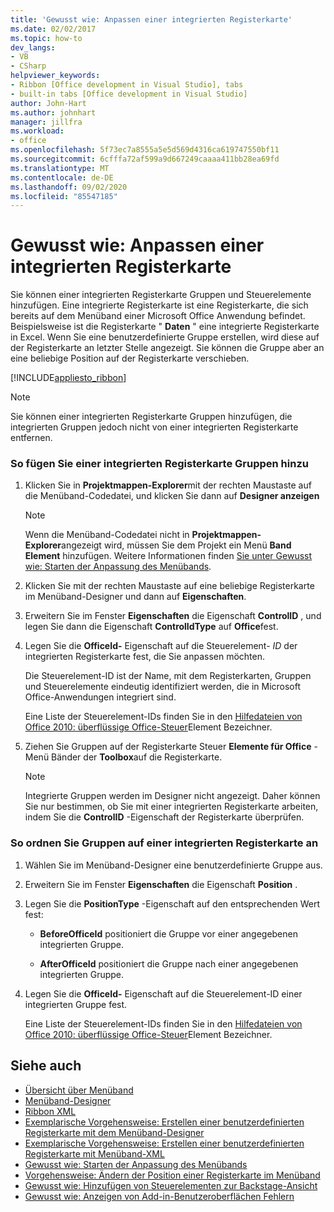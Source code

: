 ```yaml
---
title: 'Gewusst wie: Anpassen einer integrierten Registerkarte'
ms.date: 02/02/2017
ms.topic: how-to
dev_langs:
- VB
- CSharp
helpviewer_keywords:
- Ribbon [Office development in Visual Studio], tabs
- built-in tabs [Office development in Visual Studio]
author: John-Hart
ms.author: johnhart
manager: jillfra
ms.workload:
- office
ms.openlocfilehash: 5f73ec7a8555a5e5d569d4316ca619747550bf11
ms.sourcegitcommit: 6cfffa72af599a9d667249caaaa411bb28ea69fd
ms.translationtype: MT
ms.contentlocale: de-DE
ms.lasthandoff: 09/02/2020
ms.locfileid: "85547185"
---
```

# <a name="how-to-customize-a-built-in-tab"></a>Gewusst wie: Anpassen einer integrierten Registerkarte
  Sie können einer integrierten Registerkarte Gruppen und Steuerelemente hinzufügen. Eine integrierte Registerkarte ist eine Registerkarte, die sich bereits auf dem Menüband einer Microsoft Office Anwendung befindet. Beispielsweise ist die Registerkarte " **Daten** " eine integrierte Registerkarte in Excel. Wenn Sie eine benutzerdefinierte Gruppe erstellen, wird diese auf der Registerkarte an letzter Stelle angezeigt. Sie können die Gruppe aber an eine beliebige Position auf der Registerkarte verschieben.

 [!INCLUDE[appliesto_ribbon](../vsto/includes/appliesto-ribbon-md.md)]

> [!NOTE]
> Sie können einer integrierten Registerkarte Gruppen hinzufügen, die integrierten Gruppen jedoch nicht von einer integrierten Registerkarte entfernen.

### <a name="to-add-groups-to-a-built-in-tab"></a>So fügen Sie einer integrierten Registerkarte Gruppen hinzu

1. Klicken Sie in **Projektmappen-Explorer**mit der rechten Maustaste auf die Menüband-Codedatei, und klicken Sie dann auf **Designer anzeigen**

    > [!NOTE]
    > Wenn die Menüband-Codedatei nicht in **Projektmappen-Explorer**angezeigt wird, müssen Sie dem Projekt ein Menü **Band Element** hinzufügen. Weitere Informationen finden [Sie unter Gewusst wie: Starten der Anpassung des Menübands](../vsto/how-to-get-started-customizing-the-ribbon.md).

2. Klicken Sie mit der rechten Maustaste auf eine beliebige Registerkarte im Menüband-Designer und dann auf **Eigenschaften**.

3. Erweitern Sie im Fenster **Eigenschaften** die Eigenschaft **ControlID** , und legen Sie dann die Eigenschaft **ControlIdType** auf **Office**fest.

4. Legen Sie die **OfficeId-** Eigenschaft auf die Steuerelement- *ID* der integrierten Registerkarte fest, die Sie anpassen möchten.

     Die Steuerelement-ID ist der Name, mit dem Registerkarten, Gruppen und Steuerelemente eindeutig identifiziert werden, die in Microsoft Office-Anwendungen integriert sind.

     Eine Liste der Steuerelement-IDs finden Sie in den [Hilfedateien von Office 2010: überflüssige Office-Steuer](https://www.microsoft.com/download/details.aspx?id=6627)Element Bezeichner.

5. Ziehen Sie Gruppen auf der Registerkarte Steuer **Elemente für Office** -Menü Bänder der **Toolbox**auf die Registerkarte.

    > [!NOTE]
    > Integrierte Gruppen werden im Designer nicht angezeigt. Daher können Sie nur bestimmen, ob Sie mit einer integrierten Registerkarte arbeiten, indem Sie die **ControlID** -Eigenschaft der Registerkarte überprüfen.

### <a name="to-position-groups-on-a-built-in-tab"></a>So ordnen Sie Gruppen auf einer integrierten Registerkarte an

1. Wählen Sie im Menüband-Designer eine benutzerdefinierte Gruppe aus.

2. Erweitern Sie im Fenster **Eigenschaften** die Eigenschaft **Position** .

3. Legen Sie die **PositionType** -Eigenschaft auf den entsprechenden Wert fest:

    - **BeforeOfficeId** positioniert die Gruppe vor einer angegebenen integrierten Gruppe.

    - **AfterOfficeId** positioniert die Gruppe nach einer angegebenen integrierten Gruppe.

4. Legen Sie die **OfficeId-** Eigenschaft auf die Steuerelement-ID einer integrierten Gruppe fest.

     Eine Liste der Steuerelement-IDs finden Sie in den [Hilfedateien von Office 2010: überflüssige Office-Steuer](https://www.microsoft.com/download/details.aspx?id=6627)Element Bezeichner.

## <a name="see-also"></a>Siehe auch
- [Übersicht über Menüband](../vsto/ribbon-overview.md)
- [Menüband-Designer](../vsto/ribbon-designer.md)
- [Ribbon XML](../vsto/ribbon-xml.md)
- [Exemplarische Vorgehensweise: Erstellen einer benutzerdefinierten Registerkarte mit dem Menüband-Designer](../vsto/walkthrough-creating-a-custom-tab-by-using-the-ribbon-designer.md)
- [Exemplarische Vorgehensweise: Erstellen einer benutzerdefinierten Registerkarte mit Menüband-XML](../vsto/walkthrough-creating-a-custom-tab-by-using-ribbon-xml.md)
- [Gewusst wie: Starten der Anpassung des Menübands](../vsto/how-to-get-started-customizing-the-ribbon.md)
- [Vorgehensweise: Ändern der Position einer Registerkarte im Menüband](../vsto/how-to-change-the-position-of-a-tab-on-the-ribbon.md)
- [Gewusst wie: Hinzufügen von Steuerelementen zur Backstage-Ansicht](../vsto/how-to-add-controls-to-the-backstage-view.md)
- [Gewusst wie: Anzeigen von Add-in-Benutzeroberflächen Fehlern](../vsto/how-to-show-add-in-user-interface-errors.md)

